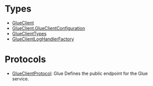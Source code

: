 # Types

  - [GlueClient](/aws-sdk-swift/reference/0.x/AWSGlue/GlueClient)
  - [GlueClient.GlueClientConfiguration](/aws-sdk-swift/reference/0.x/AWSGlue/GlueClient_GlueClientConfiguration)
  - [GlueClientTypes](/aws-sdk-swift/reference/0.x/AWSGlue/GlueClientTypes)
  - [GlueClientLogHandlerFactory](/aws-sdk-swift/reference/0.x/AWSGlue/GlueClientLogHandlerFactory)

# Protocols

  - [GlueClientProtocol](/aws-sdk-swift/reference/0.x/AWSGlue/GlueClientProtocol):
    <fullname>Glue</fullname>
    Defines the public endpoint for the Glue service.
